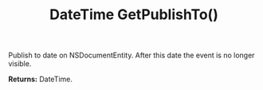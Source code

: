 ﻿---
uid: crmscript_ref_NSDocumentEntity_GetPublishTo
title: DateTime GetPublishTo()
intellisense: NSDocumentEntity.GetPublishTo
keywords: NSDocumentEntity, GetPublishTo
so.topic: reference
---

Publish to date on NSDocumentEntity. After this date the event is no longer visible.

**Returns:** DateTime.

